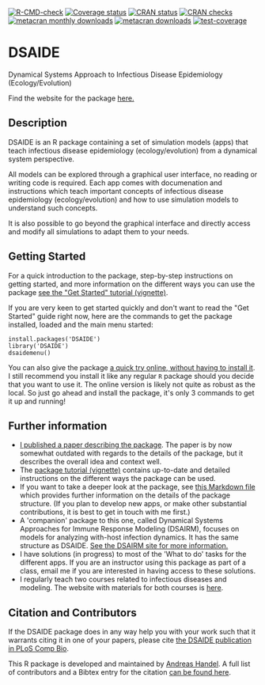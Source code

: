 [![R-CMD-check](https://github.com/ahgroup/DSAIDE/workflows/R-CMD-check/badge.svg)](https://github.com/ahgroup/DSAIDE/actions)
[![Coverage status](https://codecov.io/gh/ahgroup/DSAIDE/branch/master/graph/badge.svg?token=OGO3sVEcPD)](https://codecov.io/gh/ahgroup/DSAIDE)
[![CRAN status](https://www.r-pkg.org/badges/version/DSAIDE)](https://cran.r-project.org/package=DSAIDE)
[![CRAN checks](https://cranchecks.info/badges/summary/DSAIDE)](https://cran.r-project.org/web/checks/check_results_DSAIDE.html)
[![metacran monthly downloads](http://cranlogs.r-pkg.org/badges/DSAIDE)](https://cran.r-project.org/package=DSAIDE)
[![metacran downloads](http://cranlogs.r-pkg.org/badges/grand-total/DSAIDE?color=ff69b4)](https://cran.r-project.org/package=DSAIDE)
[![test-coverage](https://github.com/ahgroup/DSAIDE/workflows/test-coverage/badge.svg)](https://github.com/ahgroup/DSAIDE/actions)



# DSAIDE
Dynamical Systems Approach to Infectious Disease Epidemiology (Ecology/Evolution)

Find the website for the package [here.](https://ahgroup.github.io/DSAIDE/)

## Description
DSAIDE is an R package containing a set of simulation models (apps) that teach infectious disease epidemiology (ecology/evolution) from a dynamical system perspective. 

All models can be explored through a graphical user interface, no reading or writing code is required. Each app comes with documenation and instructions which teach important concepts of infectious disease epidemiology (ecology/evolution) and how to use simulation models to understand such concepts. 

It is also possible to go beyond the graphical interface and directly access and modify all simulations to adapt them to your needs.

## Getting Started
For a quick introduction to the package, step-by-step instructions on getting started, and more information on the different ways you can use the package [see the "Get Started" tutorial (vignette)](https://ahgroup.github.io/DSAIDE/articles/DSAIDE.html).

If you are very keen to get started quickly and don't want to read the "Get Started" guide right now, here are the commands to get the package installed, loaded and the main menu started:

``` 
install.packages('DSAIDE')
library('DSAIDE')
dsaidemenu()
```

You can also give the package [a quick try online, without having to install it](https://shiny.ovpr.uga.edu/DSAIDE/). I still recommend you install it like any regular `R` package should you decide that you want to use it. The online version is likely not quite as robust as the local. So just go ahead and install the package, it's only 3 commands to get it up and running! 

## Further information
* [I published a paper describing the package](https://doi.org/10.1371/journal.pcbi.1005642). The paper is by now somewhat outdated with regards to the details of the package, but it describes the overall idea and context well.  
* The [package tutorial (vignette)](https://ahgroup.github.io/DSAIDE/articles/DSAIDE.html) contains up-to-date and detailed instructions on the different ways the package can be used.
* If you want to take a deeper look at the package, see [this Markdown file](https://github.com/ahgroup/DSAIDE/blob/master/inst/docsfordevelopers/documentation.md) which provides further information on the details of the package structure. (If you plan to develop new apps, or make other substantial contributions, it is best to get in touch with me first.)
* A 'companion' package to this one, called Dynamical Systems Approaches for Immune Response Modeling (DSAIRM), focuses on models for analyzing with-host infection dynamics. It has the same structure as DSAIDE. [See the DSAIRM site for more information.](https://ahgroup.github.io/DSAIRM/)
* I have solutions (in progress) to most of the 'What to do' tasks for the different apps. If you are an instructor using this package as part of a class, email me if you are interested in having access to these solutions.
* I regularly teach two courses related to infectious diseases and modeling. The website with materials for both courses is [here](https://andreashandel.github.io/IDEMAcourse/). 

## Citation and Contributors
If the DSAIDE package does in any way help you with your work such that it warrants citing it in one of your papers, please cite [the DSAIDE publication in PLoS Comp Bio](https://doi.org/10.1371/journal.pcbi.1005642). 

This R package is developed and maintained by [Andreas Handel](https://www.andreashandel.com/). A full list of contributors and a Bibtex entry for the citation [can be found here](https://ahgroup.github.io/DSAIDE/authors.html).

